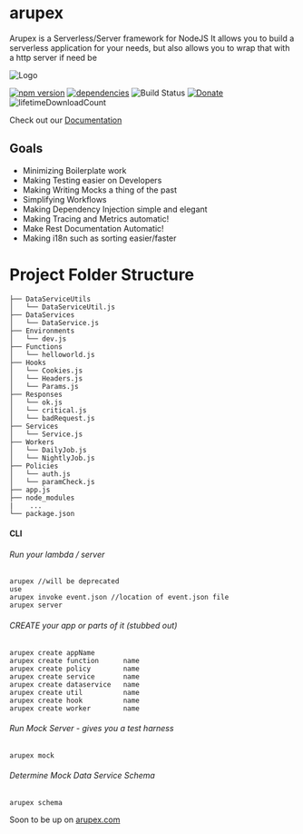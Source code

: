 # arupex
Arupex is a Serverless/Server framework for NodeJS
It allows you to build a serverless application for your needs, but also allows you to wrap that with a http server if need be

![Logo](http://arupex.com/img/logo.png)

[![npm version](https://badge.fury.io/js/arupex.svg)](https://badge.fury.io/js/arupex)
[![dependencies](https://david-dm.org/arupex/areupex.svg)](http://github.com/arupex/arupex)
![Build Status](https://api.travis-ci.org/arupex/arupex.svg?branch=master) 
[![Donate](https://img.shields.io/badge/Donate-Arupex-green.svg)](https://pledgie.com/campaigns/31873)
![lifetimeDownloadCount](https://img.shields.io/npm/dt/arupex.svg?maxAge=25920000)


Check out our [Documentation](./demo/README.md)  

## Goals
 - Minimizing Boilerplate work
 - Making Testing easier on Developers
 - Making Writing Mocks a thing of the past
 - Simplifying Workflows
 - Making Dependency Injection simple and elegant
 - Making Tracing and Metrics automatic!
 - Make Rest Documentation Automatic!
 - Making i18n such as sorting easier/faster

# Project Folder Structure
    ├── DataServiceUtils
    │   └── DataServiceUtil.js
    ├── DataServices
    │   └── DataService.js
    ├── Environments
    │   └── dev.js
    ├── Functions
    │   └── helloworld.js
    ├── Hooks
    │   └── Cookies.js
    │   └── Headers.js
    │   └── Params.js
    ├── Responses
    │   └── ok.js
    │   └── critical.js
    │   └── badRequest.js
    ├── Services
    │   └── Service.js
    ├── Workers
    │   └── DailyJob.js
    │   └── NightlyJob.js
    ├── Policies
    │   └── auth.js
    │   └── paramCheck.js
    ├── app.js
    ├── node_modules
    |    ...
    └── package.json

#### CLI
    
###### Run your lambda / server
    arupex //will be deprecated 
    use
    arupex invoke event.json //location of event.json file 
    arupex server 
    
###### CREATE your app or parts of it (stubbed out)
    arupex create appName
    arupex create function      name
    arupex create policy        name
    arupex create service       name   
    arupex create dataservice   name  
    arupex create util          name
    arupex create hook          name
    arupex create worker        name
                 
        
###### Run Mock Server - gives you a test harness
    arupex mock
    
###### Determine Mock Data Service Schema
    arupex schema


Soon to be up on [arupex.com](http://arupex.com)